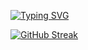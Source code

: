 [![Typing SVG](https://readme-typing-svg.demolab.com/?lines=Building+SaaS;Second+line+of+text)](https://git.io/typing-svg)

[![GitHub Streak](https://streak-stats.demolab.com?user=nikksanirudh&theme=dark)](https://git.io/streak-stats)
